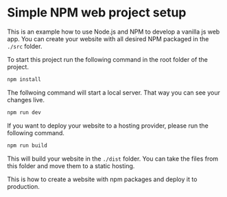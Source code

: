# Simple NPM web project setup

This is an example how to use Node.js and NPM to develop a vanilla js web app. You can create your website with all desired NPM packaged in the `./src` folder.

To start this project run the following command in the root folder of the project.

```bash
npm install
```

The follwoing command will start a local server. That way you can see your changes live.

```bash
npm run dev
```

If you want to deploy your website to a hosting provider, please run the following command.

```bash
npm run build
```

This will build your website in the `./dist` folder. You can take the files from this folder and move them to a static hosting.

This is how to create a website with npm packages and deploy it to production.
